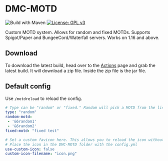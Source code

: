 # DMC-MOTD
![Build with Maven](https://github.com/DESTROYMC-NET/DMC-MOTD/workflows/Build%20with%20Maven/badge.svg) [![License: GPL v3](https://img.shields.io/badge/License-GPLv3-blue.svg)](https://www.gnu.org/licenses/gpl-3.0)

Custom MOTD system. Allows for random and fixed MOTDs. Supports Spigot/Paper and BungeeCord/Waterfall servers. Works on 1.16 and above.

## Download
To download the latest build, head over to the [Actions](https://github.com/DESTROYMC-NET/DMC-MOTD/actions) page and grab the latest build. It will download a zip file. Inside the zip file is the jar file.

## Default config
Use `/motdreload` to reload the config.
```yaml
# Type can be "random" or "fixed." Random will pick a MOTD from the list. Fixed will only show the fixed MOTD.
type: "random"
random-motd:
 - '&6random1'
 - '&6random2'
fixed-motd: "fixed test"

# Set a custom favicon here. This allows you to reload the icon without having to reload the proxy/server.
# Place the icon in the DMC-MOTD folder with the config.yml
use-custom-icon: false
custom-icon-filename: "icon.png"
```

